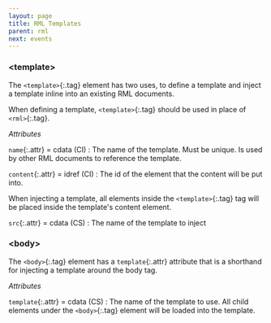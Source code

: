 ```yaml
---
layout: page
title: RML Templates
parent: rml
next: events
---
```


### \<template\>

The `<template>`{:.tag} element has two uses, to define a template and inject a template inline into an existing RML documents.

When defining a template, `<template>`{:.tag} should be used in place of `<rml>`{:.tag}.

_Attributes_

`name`{:.attr} = cdata (CI)
: The name of the template. Must be unique. Is used by other RML documents to reference the template.

`content`{:.attr} = idref (CI)
: The id of the element that the content will be put into.

When injecting a template, all elements inside the `<template>`{:.tag} tag will be placed inside the template's content element.

`src`{:.attr} = cdata (CS)
: The name of the template to inject

### \<body\>

The `<body>`{:.tag} element has a `template`{:.attr} attribute that is a shorthand for injecting a template around the body tag.

_Attributes_

`template`{:.attr} = cdata (CS)
: The name of the template to use. All child elements under the `<body>`{:.tag} element will be loaded into the template.

